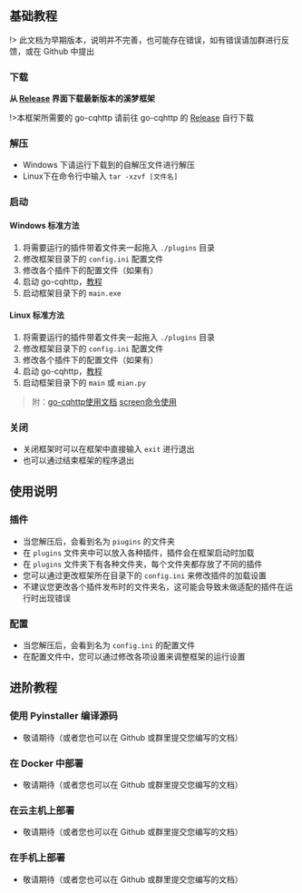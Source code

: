 ## 基础教程


!> 此文档为早期版本，说明并不完善，也可能存在错误，如有错误请加群进行反馈，或在 Github 中提出



### 下载

**从 [Release](https://github.com/funnygeeker/keiyume/releases) 界面下载最新版本的溪梦框架**

!>本框架所需要的 go-cqhttp 请前往 go-cqhttp 的 [Release](https://github.com/Mrs4s/go-cqhttp/releases/) 自行下载


### 解压
- Windows 下请运行下载到的自解压文件进行解压
- Linux下在命令行中输入 `tar -xzvf [文件名]`


### 启动
#### Windows 标准方法
1. 将需要运行的插件带着文件夹一起拖入 `./plugins` 目录
2. 修改框架目录下的 `config.ini` 配置文件
3. 修改各个插件下的配置文件（如果有）
4. 启动 go-cqhttp，[教程](https://docs.go-cqhttp.org/guide/quick_start.html#%E5%9F%BA%E7%A1%80%E6%95%99%E7%A8%8B)
5. 启动框架目录下的 `main.exe`

#### Linux 标准方法
1. 将需要运行的插件带着文件夹一起拖入 `./plugins` 目录
2. 修改框架目录下的 `config.ini` 配置文件
3. 修改各个插件下的配置文件（如果有）
4. 启动 go-cqhttp，[教程](https://docs.go-cqhttp.org/guide/quick_start.html#%E5%9F%BA%E7%A1%80%E6%95%99%E7%A8%8B)
5. 启动框架目录下的 `main` 或 `mian.py`

>附：[go-cqhttp使用文档](https://docs.go-cqhttp.org/)   [screen命令使用](https://www.jianshu.com/p/e91746ef4058)

### 关闭
- 关闭框架时可以在框架中直接输入 `exit` 进行退出
- 也可以通过结束框架的程序退出


## 使用说明

### 插件
- 当您解压后，会看到名为 `piugins` 的文件夹
- 在 `plugins` 文件夹中可以放入各种插件，插件会在框架启动时加载
- 在 `plugins` 文件夹下有各种文件夹，每个文件夹都存放了不同的插件
- 您可以通过更改框架所在目录下的 `config.ini` 来修改插件的加载设置
- 不建议您更改各个插件发布时的文件夹名，这可能会导致未做适配的插件在运行时出现错误

### 配置
- 当您解压后，会看到名为 `config.ini` 的配置文件
- 在配置文件中，您可以通过修改各项设置来调整框架的运行设置


## 进阶教程

### 使用 Pyinstaller 编译源码
- 敬请期待（或者您也可以在 Github 或群里提交您编写的文档）

### 在 Docker 中部署
- 敬请期待（或者您也可以在 Github 或群里提交您编写的文档）

### 在云主机上部署
- 敬请期待（或者您也可以在 Github 或群里提交您编写的文档）

### 在手机上部署
- 敬请期待（或者您也可以在 Github 或群里提交您编写的文档）